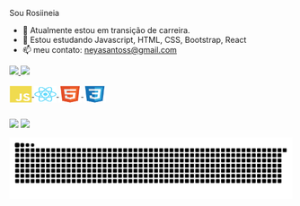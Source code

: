 Sou Rosiineia

- 🔭 Atualmente estou em transição de carreira.
- 🌱 Estou estudando Javascript, HTML, CSS, Bootstrap, React
- 📫 meu contato: neyasantoss@gmail.com

 <div>
  <a href="https://github.com/Rosiineia">
  <img height="180em" src="https://github-readme-stats.vercel.app/api?username=Rosiineia&show_icons=true&theme=dracula&include_all_commits=true&count_private=true"/>
  <img height="180em" src="https://github-readme-stats.vercel.app/api/top-langs/?username=Rosiineia&layout=compact&langs_count=7&theme=dracula"/>
</div>
<div style="display: inline_block"><br>
  <img align="center" alt="Rafa-Js" height="30" width="40" src="https://raw.githubusercontent.com/devicons/devicon/master/icons/javascript/javascript-plain.svg">
  <img align="center" alt="Rafa-React" height="30" width="40" src="https://raw.githubusercontent.com/devicons/devicon/master/icons/react/react-original.svg">
  <img align="center" alt="Rafa-HTML" height="30" width="40" src="https://raw.githubusercontent.com/devicons/devicon/master/icons/html5/html5-original.svg">
  <img align="center" alt="Rafa-CSS" height="30" width="40" src="https://raw.githubusercontent.com/devicons/devicon/master/icons/css3/css3-original.svg">
 
</div>
 
 ##
 
 <div> 
  <a href = "mailto:neyasantoss@gmail.com"><img src="https://img.shields.io/badge/-Gmail-%23333?style=for-the-badge&logo=gmail&logoColor=white" target="_blank"></a>
 <a href="linkedin.com/in/rosineia-jesus-81aa3421" target="_blank"><img src="https://img.shields.io/badge/LinkedIn-0077B5?style=for-the-badge&logo=linkedin&logoColor=white" target="_blank"></a> 
 
 
 
![Snake animation](https://github.com/rosiineia/rosiineia/blob/output/github-contribution-grid-snake.svg)
 
</div>
  
